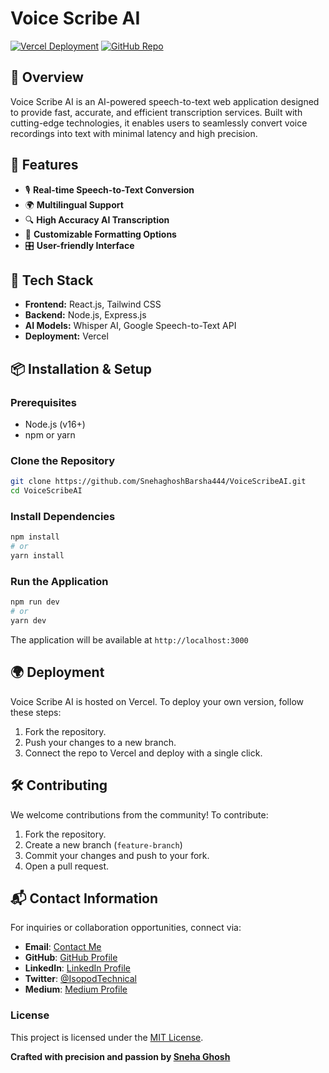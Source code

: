# Voice Scribe AI

[![Vercel Deployment](https://img.shields.io/badge/Deployed%20on-Vercel-blue.svg)](https://voice-scribe-ai.vercel.app/)
[![GitHub Repo](https://img.shields.io/badge/GitHub-Repository-blue?logo=github)](https://github.com/SnehaghoshBarsha444/VoiceScribeAI)

## 📝 Overview
Voice Scribe AI is an AI-powered speech-to-text web application designed to provide fast, accurate, and efficient transcription services. Built with cutting-edge technologies, it enables users to seamlessly convert voice recordings into text with minimal latency and high precision.

## 🚀 Features
- 🎙️ **Real-time Speech-to-Text Conversion**
- 🌍 **Multilingual Support**
- 🔍 **High Accuracy AI Transcription**
- 📝 **Customizable Formatting Options**
- 🎛️ **User-friendly Interface**

## 🔧 Tech Stack
- **Frontend:** React.js, Tailwind CSS
- **Backend:** Node.js, Express.js
- **AI Models:** Whisper AI, Google Speech-to-Text API
- **Deployment:** Vercel

## 📦 Installation & Setup

### Prerequisites
- Node.js (v16+)
- npm or yarn

### Clone the Repository
```bash
git clone https://github.com/SnehaghoshBarsha444/VoiceScribeAI.git
cd VoiceScribeAI
```

### Install Dependencies
```bash
npm install
# or
yarn install
```

### Run the Application
```bash
npm run dev
# or
yarn dev
```
The application will be available at `http://localhost:3000`

## 🌍 Deployment
Voice Scribe AI is hosted on Vercel. To deploy your own version, follow these steps:
1. Fork the repository.
2. Push your changes to a new branch.
3. Connect the repo to Vercel and deploy with a single click.

## 🛠️ Contributing
We welcome contributions from the community! To contribute:
1. Fork the repository.
2. Create a new branch (`feature-branch`)
3. Commit your changes and push to your fork.
4. Open a pull request.

## 📬 **Contact Information**  

For inquiries or collaboration opportunities, connect via: 
- **Email**: [Contact Me](mailto:miss.webdesigner0013@gmail.com)
- **GitHub**: [GitHub Profile](https://github.com/SnehaghoshBarsha444)
- **LinkedIn**: [LinkedIn Profile](https://www.linkedin.com/in/sneha-ghosh-technical-isopod075/)
- **Twitter**: [@IsopodTechnical](https://x.com/IsopodTechnical)  
- **Medium**: [Medium Profile](https://medium.com/@Technical_Isopod_075)


### **License**  

This project is licensed under the [MIT License](LICENSE).  


**Crafted with precision and passion by [Sneha Ghosh](https://snehaghosh-technical-isopod-portfolio.vercel.app/)**

